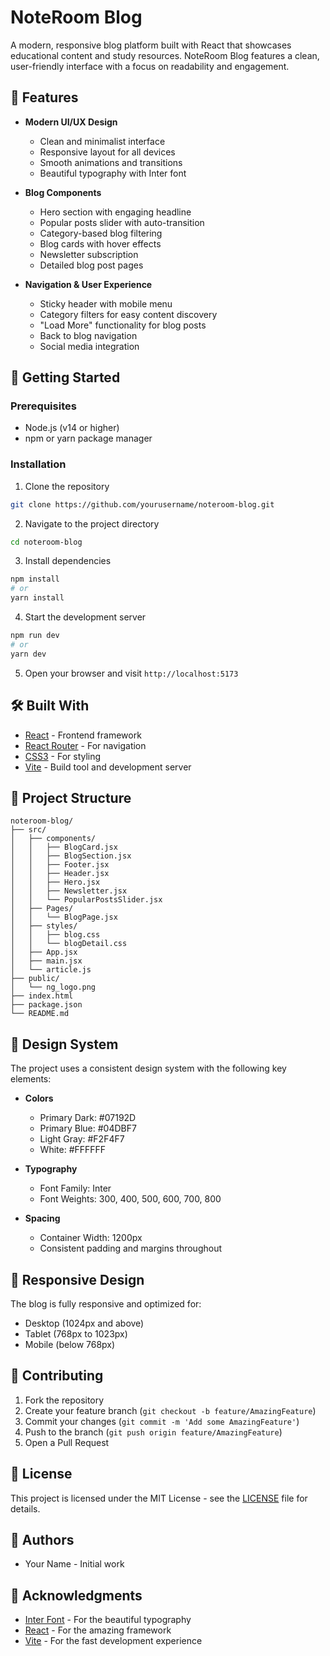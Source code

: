 # NoteRoom Blog

A modern, responsive blog platform built with React that showcases educational content and study resources. NoteRoom Blog features a clean, user-friendly interface with a focus on readability and engagement.

## 🌟 Features

- **Modern UI/UX Design**
  - Clean and minimalist interface
  - Responsive layout for all devices
  - Smooth animations and transitions
  - Beautiful typography with Inter font

- **Blog Components**
  - Hero section with engaging headline
  - Popular posts slider with auto-transition
  - Category-based blog filtering
  - Blog cards with hover effects
  - Newsletter subscription
  - Detailed blog post pages

- **Navigation & User Experience**
  - Sticky header with mobile menu
  - Category filters for easy content discovery
  - "Load More" functionality for blog posts
  - Back to blog navigation
  - Social media integration

## 🚀 Getting Started

### Prerequisites

- Node.js (v14 or higher)
- npm or yarn package manager

### Installation

1. Clone the repository
```bash
git clone https://github.com/yourusername/noteroom-blog.git
```

2. Navigate to the project directory
```bash
cd noteroom-blog
```

3. Install dependencies
```bash
npm install
# or
yarn install
```

4. Start the development server
```bash
npm run dev
# or
yarn dev
```

5. Open your browser and visit `http://localhost:5173`

## 🛠️ Built With

- [React](https://reactjs.org/) - Frontend framework
- [React Router](https://reactrouter.com/) - For navigation
- [CSS3](https://developer.mozilla.org/en-US/docs/Web/CSS) - For styling
- [Vite](https://vitejs.dev/) - Build tool and development server

## 📁 Project Structure

```
noteroom-blog/
├── src/
│   ├── components/
│   │   ├── BlogCard.jsx
│   │   ├── BlogSection.jsx
│   │   ├── Footer.jsx
│   │   ├── Header.jsx
│   │   ├── Hero.jsx
│   │   ├── Newsletter.jsx
│   │   └── PopularPostsSlider.jsx
│   ├── Pages/
│   │   └── BlogPage.jsx
│   ├── styles/
│   │   ├── blog.css
│   │   └── blogDetail.css
│   ├── App.jsx
│   ├── main.jsx
│   └── article.js
├── public/
│   └── ng_logo.png
├── index.html
├── package.json
└── README.md
```

## 🎨 Design System

The project uses a consistent design system with the following key elements:

- **Colors**
  - Primary Dark: #07192D
  - Primary Blue: #04DBF7
  - Light Gray: #F2F4F7
  - White: #FFFFFF

- **Typography**
  - Font Family: Inter
  - Font Weights: 300, 400, 500, 600, 700, 800

- **Spacing**
  - Container Width: 1200px
  - Consistent padding and margins throughout

## 📱 Responsive Design

The blog is fully responsive and optimized for:
- Desktop (1024px and above)
- Tablet (768px to 1023px)
- Mobile (below 768px)

## 🤝 Contributing

1. Fork the repository
2. Create your feature branch (`git checkout -b feature/AmazingFeature`)
3. Commit your changes (`git commit -m 'Add some AmazingFeature'`)
4. Push to the branch (`git push origin feature/AmazingFeature`)
5. Open a Pull Request

## 📄 License

This project is licensed under the MIT License - see the [LICENSE](LICENSE) file for details.

## 👥 Authors

- Your Name - Initial work

## 🙏 Acknowledgments

- [Inter Font](https://fonts.google.com/specimen/Inter) - For the beautiful typography
- [React](https://reactjs.org/) - For the amazing framework
- [Vite](https://vitejs.dev/) - For the fast development experience
